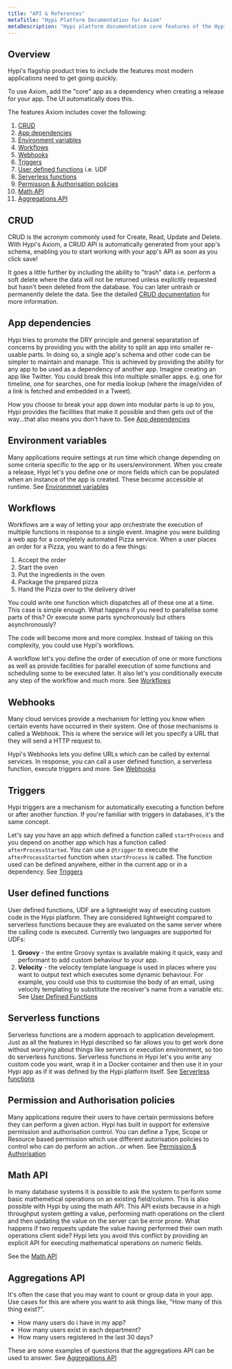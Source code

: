 ```yaml
---
title: "API & References"
metaTitle: "Hypi Platform Documentation for Axiom"
metaDescription: "Hypi platform documentation core features of the Hypi"
---
```


## Overview
Hypi's flagship product tries to include the features most modern applications need to get going quickly.

To use Axiom, add the "core" app as a dependency when creating a release for your app.
The UI automatically does this.

The features Axiom includes cover the following:

1. [CRUD](#crud)
2. [App dependencies](#appdependencies)
3. [Environment variables](#environmentvariables)
4. [Workflows](#workflows)
5. [Webhooks](#webhooks)
6. [Triggers](#triggers)
7. [User defined functions](#userdefinedfunctions) i.e. UDF
8. [Serverless functions](#serverlessfunctions)
9. [Permission & Authorisation policies](#permissionandauthorisationpolicies)
10. [Math API](#mathapi)
11. [Aggregations API](#aggregationsapi)

## CRUD
CRUD is the acronym commonly used for Create, Read, Update and Delete.
With Hypi's Axiom, a CRUD API is automatically generated from your app's schema, enabling you to start working with your app's API as soon as you click save!

It goes a little further by including the ability to "trash" data i.e. perform a soft delete where the data will not be returned unless explicitly requested but hasn't been deleted from the database.
You can later untrash or permanently delete the data.
See the detailed [CRUD documentation](/products/axiom/crud) for more information.
## App dependencies
Hypi tries to promote the DRY principle and general separatation of concerns by providing you with the ability to split an app into smaller re-usable parts.
In doing so, a single app's schema and other code can be simpler to maintain and manage.
This is achieved by providing the ability for any app to be used as a dependency of another app.
Imagine creating an app like Twitter. You could break this into multiple smaller apps.
e.g. one for timeline, one for searches, one for media lookup (where the image/video of a link is fetched and embedded in a Tweet).

How you choose to break your app down into modular parts is up to you, Hypi provides the facilities that make it possible and then gets out of the way...that also means you don't have to.
See [App dependencies](/products/axiom/app-dependencies)
## Environment variables
Many applications require settings at run time which change depending on some criteria specific to the app or its users/environment.
When you create a release, Hypi let's you define one or more fields which can be populated when an instance of the app is created.
These become accessible at runtime.
See [Environmnet variables](/products/axiom/environment-variables)
## Workflows
Workflows are a way of letting your app orchestrate the execution of multiple functions in response to a single event.
Imagine you were building a web app for a completely automated Pizza service.
When a user places an order for a Pizza, you want to do a few things:

1. Accept the order
2. Start the oven
3. Put the ingredients in the oven
4. Package the prepared pizza
5. Hand the Pizza over to the delivery driver

You could write one function which dispatches all of these one at a time.
This case is simple enough.
What happens if you need to parallelise some parts of this?
Or execute some parts synchronously but others asynchronously?

The code will become more and more complex. Instead of taking on this complexity, you could use Hypi's workflows.

A workflow let's you define the order of execution of one or more functions as well as provide facilities for parallel execution of some functions and scheduling some to be executed later.
It also let's you conditionally execute any step of the workflow and much more.
See [Workflows](/products/axiom/workflows)
## Webhooks
Many cloud services provide a mechanism for letting you know when certain events have occurred in their system.
One of those mechanisms is called a Webhook. This is where the service will let you specify a URL that they will send a HTTP request to.

Hypi's Webhooks lets you define URLs which can be called by external services.
In response, you can call a user defined function, a serverless function, execute triggers and more.
See [Webhooks](/products/axiom/webhooks)
## Triggers
Hypi triggers are a mechanism for automatically executing a function before or after another function.
If you're familiar with triggers in databases, it's the same concept.

Let's say you have an app which defined a function called `startProcess` and you depend on another app which has a function called `afterProcessStarted`.
You can use a `@trigger` to execute the `afterProcessStarted` function when `startProcess` is called.
The function used can be defined anywhere, either in the current app or in a dependency.
See [Triggers](/products/axiom/triggers)
## User defined functions
User defined functions, UDF are a lightweight way of executing custom code in the Hypi platform.
They are considered lightweight compared to serverless functions because they are evaluated on the same server where the calling code is executed.
Currently two languages are supported for UDFs:

1. **Groovy** - the entire Groovy syntax is available making it quick, easy and performant to add custom behaviour to your app.
2. **Velocity** - the velocity template language is used in places where you want to output text which executes some dynamic behaviour. For example, you could use this to customise the body of an email, using velocity templating to substitute the receiver's name from a variable etc.
See [User Defined Functions](/products/axiom/user-defined-functions)
## Serverless functions
Serverless functions are a modern approach to application development.
Just as all the features in Hypi described so far allows you to get work done without worrying about things like servers or execution environment, so too do serverless functions.
Serverless functions in Hypi let's you write any custom code you want, wrap it in a Docker container and then use it in your Hypi app as if it was defined by the Hypi platform itself.
See [Serverless functions](/products/axiom/serverless-functions)
## Permission and Authorisation policies

Many applications require their users to have certain permissions before they can perform a given action.
Hypi has built in support for extensive permission and authorisation control.
You can define a Type, Scope or Resource based permission which use different autorisation policies to control who can do perform an action...or when.
See [Permission & Authorisation](/products/axiom/permission-and-authorisation)

## Math API
In many database systems it is possible to ask the system to perform some basic mathemetical operations on an existing field/column.
This is also possible with Hypi by using the math API.
This API exists because in a high throughput system getting a value, performing math operations on the client and then updating the value on the server can be error prone.
What happens if two requests update the value having performed their own math operations client side?
Hypi lets you avoid this conflict by providing an explicit API for executing mathematical operations on numeric fields.

See the [Math API](/products/axiom/math-api)

## Aggregations API

It's often the case that you may want to count or group data in your app.
Use cases for this are where you want to ask things like, "How many of this thing exist?".

* How many users do i have in my app?
* How many users exist in each department?
* How many users registered in the last 30 days?

These are some examples of questions that the aggregations API can be used to answer.
See [Aggregations API](/products/axiom/aggregations-api)
